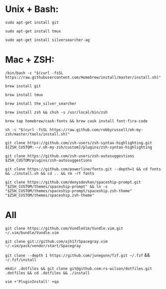 # Unix + Bash:

`sudo apt-get install git`

`sudo apt-get install tmux`

`sudo apt-get install silversearcher-ag`

# Mac + ZSH:

`/bin/bash -c "$(curl -fsSL https://raw.githubusercontent.com/Homebrew/install/master/install.sh)"`

`brew install git`

`brew install tmux`

`brew install the_silver_searcher`

`brew install zsh && chsh -s /usr/local/bin/zsh`

`brew tap homebrew/cask-fonts && brew cask install font-fira-code`

`sh -c "$(curl -fsSL https://raw.github.com/robbyrussell/oh-my-zsh/master/tools/install.sh)"`

`git clone https://github.com/zsh-users/zsh-syntax-highlighting.git ${ZSH_CUSTOM:-~/.oh-my-zsh/custom}/plugins/zsh-syntax-highlighting`

`git clone https://github.com/zsh-users/zsh-autosuggestions $ZSH_CUSTOM/plugins/zsh-autosuggestions`

`git clone https://github.com/powerline/fonts.git --depth=1 && cd fonts && ./install.sh && cd .. && rm -rf fonts`

`git clone https://github.com/denysdovhan/spaceship-prompt.git "$ZSH_CUSTOM/themes/spaceship-prompt" && ln -s "$ZSH_CUSTOM/themes/spaceship-prompt/spaceship.zsh-theme" "$ZSH_CUSTOM/themes/spaceship.zsh-theme"`

 # All

`git clone https://github.com/VundleVim/Vundle.vim.git ~/.vim/bundle/Vundle.vim`

`git clone git://github.com/ajh17/Spacegray.vim ~/.vim/pack/vendor/start/Spacegray`

`git clone --depth 1 https://github.com/junegunn/fzf.git ~/.fzf` && `~/.fzf/install`

`mkdir .dotfiles && git clone git@github.com:rs-wilson/dotfiles.git .dotfiles && cd .dotfiles && ./install`

`vim +'PluginInstall' +qa`
